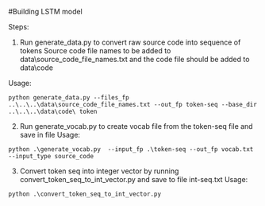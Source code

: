 #Building LSTM model

Steps:
1. Run generate_data.py to convert raw source code into sequence of tokens
Source code file names to be added to data\source_code_file_names.txt and the code file should be added to data\code

Usage: 
```
python generate_data.py --files_fp ..\..\..\data\source_code_file_names.txt --out_fp token-seq --base_dir ..\..\..\data\code\ token
```

2. Run generate_vocab.py to create vocab file from the token-seq file and save in file 
Usage: 
```
python .\generate_vocab.py  --input_fp .\token-seq --out_fp vocab.txt --input_type source_code
```

3. Convert token seq into integer vector by running convert_token_seq_to_int_vector.py and save to file int-seq.txt
Usage: 
```
python .\convert_token_seq_to_int_vector.py
```